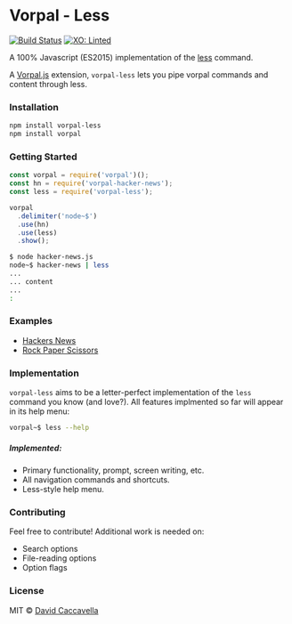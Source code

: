 # Vorpal - Less

[![Build Status](https://travis-ci.org/vorpaljs/vorpal-less.svg)](https://travis-ci.org/vorpaljs/vorpal-less)
[![XO: Linted](https://img.shields.io/badge/xo-linted-blue.svg)](https://github.com/sindresorhus/xo)

A 100% Javascript (ES2015) implementation of the [less](https://en.wikipedia.org/wiki/Less_%28Unix%29) command.

A [Vorpal.js](https://github.com/dthree/vorpal) extension, `vorpal-less` lets you pipe vorpal commands and content through less.

### Installation

```bash
npm install vorpal-less
npm install vorpal
```

### Getting Started

```js
const vorpal = require('vorpal')();
const hn = require('vorpal-hacker-news');
const less = require('vorpal-less');

vorpal
  .delimiter('node~$')
  .use(hn)
  .use(less)
  .show();
```

```bash
$ node hacker-news.js
node~$ hacker-news | less
...
... content
...
:
```

### Examples

- [Hackers News](https://github.com/vorpaljs/vorpal-less/blob/master/examples/hacker-news.js)
- [Rock Paper Scissors](https://github.com/vorpaljs/vorpal-less/blob/master/examples/rock-paper-scissors.js)

### Implementation

`vorpal-less` aims to be a letter-perfect implementation of the `less` command you know (and love?). All features implmented so far will appear in its help menu:

```bash
vorpal~$ less --help
```
##### Implemented:

- Primary functionality, prompt, screen writing, etc.
- All navigation commands and shortcuts.
- Less-style help menu.

### Contributing

Feel free to contribute! Additional work is needed on:

- Search options
- File-reading options
- Option flags

### License

MIT © [David Caccavella](https://github.com/dthree)

